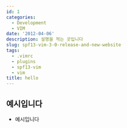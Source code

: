 ```yaml
---
id: 1
categories:
  - Development
  - VIM
date: '2012-04-06'
description: 설명을 적는 곳입니다
slug: spf13-vim-3-0-release-and-new-website
tags:
  - .vimrc
  - plugins
  - spf13-vim
  - vim
title: hello
---
```


## 예시입니다

- 예시입니다
